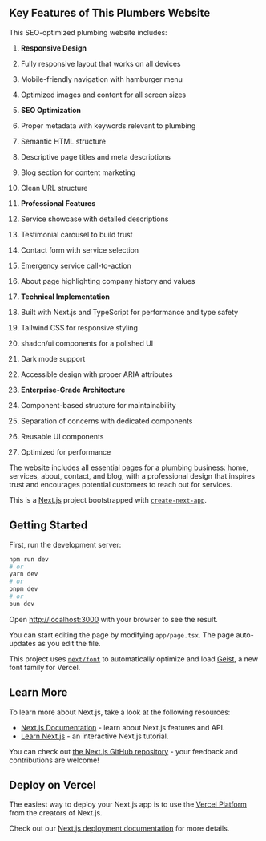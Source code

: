 

## Key Features of This Plumbers Website

This SEO-optimized plumbing website includes:

1. **Responsive Design**

2. Fully responsive layout that works on all devices
3. Mobile-friendly navigation with hamburger menu
4. Optimized images and content for all screen sizes



1. **SEO Optimization**

2. Proper metadata with keywords relevant to plumbing
3. Semantic HTML structure
4. Descriptive page titles and meta descriptions
5. Blog section for content marketing
6. Clean URL structure



1. **Professional Features**

2. Service showcase with detailed descriptions
3. Testimonial carousel to build trust
4. Contact form with service selection
5. Emergency service call-to-action
6. About page highlighting company history and values



1. **Technical Implementation**

2. Built with Next.js and TypeScript for performance and type safety
3. Tailwind CSS for responsive styling
4. shadcn/ui components for a polished UI
5. Dark mode support
6. Accessible design with proper ARIA attributes



1. **Enterprise-Grade Architecture**

2. Component-based structure for maintainability
3. Separation of concerns with dedicated components
4. Reusable UI components
5. Optimized for performance





The website includes all essential pages for a plumbing business: home, services, about, contact, and blog, with a professional design that inspires trust and encourages potential customers to reach out for services.




This is a [Next.js](https://nextjs.org) project bootstrapped with [`create-next-app`](https://nextjs.org/docs/app/api-reference/cli/create-next-app).

## Getting Started

First, run the development server:

```bash
npm run dev
# or
yarn dev
# or
pnpm dev
# or
bun dev
```

Open [http://localhost:3000](http://localhost:3000) with your browser to see the result.

You can start editing the page by modifying `app/page.tsx`. The page auto-updates as you edit the file.

This project uses [`next/font`](https://nextjs.org/docs/app/building-your-application/optimizing/fonts) to automatically optimize and load [Geist](https://vercel.com/font), a new font family for Vercel.

## Learn More

To learn more about Next.js, take a look at the following resources:

- [Next.js Documentation](https://nextjs.org/docs) - learn about Next.js features and API.
- [Learn Next.js](https://nextjs.org/learn) - an interactive Next.js tutorial.

You can check out [the Next.js GitHub repository](https://github.com/vercel/next.js) - your feedback and contributions are welcome!

## Deploy on Vercel

The easiest way to deploy your Next.js app is to use the [Vercel Platform](https://vercel.com/new?utm_medium=default-template&filter=next.js&utm_source=create-next-app&utm_campaign=create-next-app-readme) from the creators of Next.js.

Check out our [Next.js deployment documentation](https://nextjs.org/docs/app/building-your-application/deploying) for more details.
